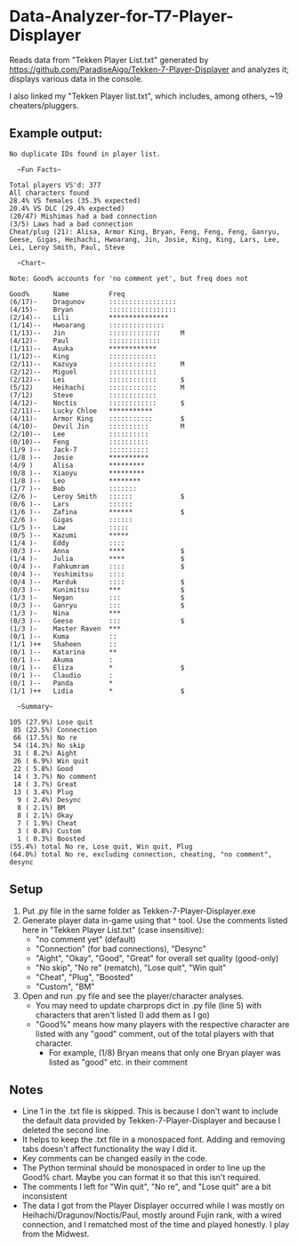 # Data-Analyzer-for-T7-Player-Displayer

Reads data from "Tekken Player List.txt" generated by https://github.com/ParadiseAigo/Tekken-7-Player-Displayer and analyzes it; displays various data in the console.

I also linked my "Tekken Player list.txt", which includes, among others, ~19 cheaters/pluggers.

## Example output:
```
No duplicate IDs found in player list.

  ~Fun Facts~

Total players VS'd: 377
All characters found
28.4% VS females (35.3% expected)
20.4% VS DLC (29.4% expected)
(20/47) Mishimas had a bad connection
(3/5) Laws had a bad connection
Cheat/plug (21): Alisa, Armor King, Bryan, Feng, Feng, Feng, Ganryu, Geese, Gigas, Heihachi, Hwoarang, Jin, Josie, King, King, Lars, Lee, Lei, Leroy Smith, Paul, Steve

  ~Chart~

Note: Good% accounts for 'no comment yet', but freq does not

Good%      Name          Freq
(6/17)-    Dragunov      :::::::::::::::::
(4/15)-    Bryan         :::::::::::::::::
(2/14)--   Lili          ***************
(1/14)--   Hwoarang      ::::::::::::::
(1/13)--   Jin           :::::::::::::     M
(4/12)-    Paul          :::::::::::::
(1/11)--   Asuka         ************
(1/12)--   King          ::::::::::::
(2/11)--   Kazuya        ::::::::::::      M
(2/12)--   Miguel        ::::::::::::
(2/12)--   Lei           ::::::::::::      $
(5/12)     Heihachi      ::::::::::::      M
(7/12)     Steve         ::::::::::::
(4/12)-    Noctis        ::::::::::::      $
(2/11)--   Lucky Chloe   ***********
(4/11)-    Armor King    :::::::::::       $
(4/10)-    Devil Jin     ::::::::::        M
(2/10)--   Lee           ::::::::::
(0/10)--   Feng          ::::::::::
(1/9 )--   Jack-7        ::::::::::
(1/8 )--   Josie         **********
(4/9 )     Alisa         *********
(0/8 )--   Xiaoyu        *********
(1/8 )--   Leo           ********
(1/7 )--   Bob           :::::::
(2/6 )-    Leroy Smith   ::::::            $
(0/6 )--   Lars          ::::::
(1/6 )--   Zafina        ******            $
(2/6 )-    Gigas         ::::::
(1/5 )--   Law           :::::
(0/5 )--   Kazumi        *****
(1/4 )-    Eddy          ::::
(0/3 )--   Anna          ****              $
(1/4 )-    Julia         ****              $
(0/4 )--   Fahkumram     ::::              $
(0/4 )--   Yoshimitsu    ::::
(0/4 )--   Marduk        ::::              $
(0/3 )--   Kunimitsu     ***               $
(1/3 )-    Negan         :::               $
(0/3 )--   Ganryu        :::               $
(1/3 )-    Nina          ***
(0/3 )--   Geese         :::               $
(1/3 )-    Master Raven  ***
(0/1 )--   Kuma          ::
(1/1 )++   Shaheen       ::
(0/1 )--   Katarina      **
(0/1 )--   Akuma         :
(0/1 )--   Eliza         *                 $
(0/1 )--   Claudio       :
(0/1 )--   Panda         *
(1/1 )++   Lidia         *                 $

  ~Summary~

105 (27.9%) Lose quit
 85 (22.5%) Connection
 66 (17.5%) No re
 54 (14.3%) No skip
 31 ( 8.2%) Aight
 26 ( 6.9%) Win quit
 22 ( 5.8%) Good
 14 ( 3.7%) No comment
 14 ( 3.7%) Great
 13 ( 3.4%) Plug
  9 ( 2.4%) Desync
  8 ( 2.1%) BM
  8 ( 2.1%) Okay
  7 ( 1.9%) Cheat
  3 ( 0.8%) Custom
  1 ( 0.3%) Boosted
(55.4%) total No re, Lose quit, Win quit, Plug
(64.0%) total No re, excluding connection, cheating, "no comment", desync
```

## Setup
1) Put .py file in the same folder as Tekken-7-Player-Displayer.exe
2) Generate player data in-game using that ^ tool. Use the comments listed here in "Tekken Player List.txt" (case insensitive):
    * "no comment yet" (default)
    * "Connection" (for bad connections), "Desync"
    * "Aight", "Okay", "Good", "Great" for overall set quality (good-only)
    * "No skip", "No re" (rematch), "Lose quit", "Win quit"
    * "Cheat", "Plug", "Boosted"
    * "Custom", "BM"
3) Open and run .py file and see the player/character analyses.
     * You may need to update charprops dict in .py file (line 5) with characters that aren't listed (I add them as I go)
     * "Good%" means how many players with the respective character are listed with any "good" comment, out of the total players with that character.
       * For example, (1/8) Bryan means that only one Bryan player was listed as "good" etc. in their comment

## Notes
* Line 1 in the .txt file is skipped. This is because I don't want to include the default data provided by Tekken-7-Player-Displayer and because I deleted the second line.
* It helps to keep the .txt file in a monospaced font. Adding and removing tabs doesn't affect functionality the way I did it.
* Key comments can be changed easily in the code.
* The Python terminal should be monospaced in order to line up the Good% chart. Maybe you can format it so that this isn't required.
* The comments I left for "Win quit", "No re", and "Lose quit" are a bit inconsistent
* The data I got from the Player Displayer occurred while I was mostly on Heihachi/Dragunov/Noctis/Paul, mostly around Fujin rank, with a wired connection, and I rematched most of the time and played honestly. I play from the Midwest.
